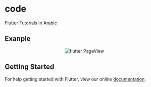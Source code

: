 # code

Flutter Tutorials in Arabic
## Exanple

<p align="center">
  <img src="https://i.imgur.com/pP8ChGh.gif" alt="flutter PageView">
</p>

## Getting Started

For help getting started with Flutter, view our online
[documentation](https://flutter.io/).
